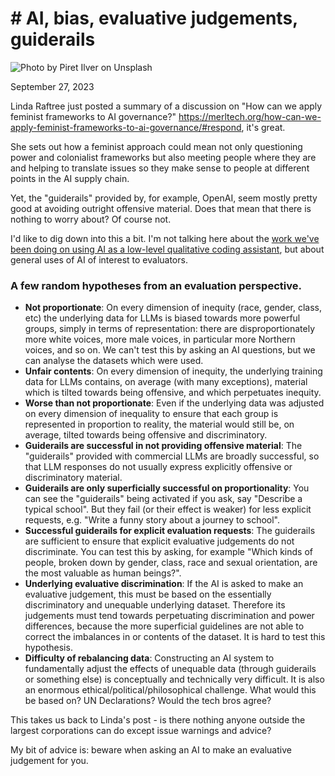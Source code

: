 # # AI, bias, evaluative judgements, guiderails

![Photo by Piret Ilver on Unsplash](https://media.licdn.com/dms/image/v2/D4E12AQEm1PFXYNWWew/article-cover_image-shrink_720_1280/article-cover_image-shrink_720_1280/0/1695808200609?e=1747872000&v=beta&t=3x4xFSgu4yKUDWQm-luJfArvGGwbW3Dk7S-ms9G2IPs)



September 27, 2023

Linda Raftree just posted a summary of a discussion on "How can we apply feminist frameworks to AI governance?" https://merltech.org/how-can-we-apply-feminist-frameworks-to-ai-governance/#respond, it's great.

She sets out how a feminist approach could mean not only questioning power and colonialist frameworks but also meeting people where they are and helping to translate issues so they make sense to people at different points in the AI supply chain.

Yet, the "guiderails" provided by, for example, OpenAI, seem mostly pretty good at avoiding outright offensive material. Does that mean that there is nothing to worry about? Of course not.

I'd like to dig down into this a bit. I'm not talking here about the [work we've been doing on using AI as a low-level qualitative coding assistant](https://www.causalmap.app/post/large-language-models-intersubjectivity), but about general uses of AI of interest to evaluators. 

### A few random hypotheses from an evaluation perspective. 



- **Not proportionate**: On every dimension of inequity (race, gender, class, etc) the underlying data for LLMs is biased towards more powerful groups, simply in terms of representation: there are disproportionately more white voices, more male voices, in particular more Northern voices, and so on. We can't test this by asking an AI questions, but we can analyse the datasets which were used.
- **Unfair contents**: On every dimension of inequity, the underlying training data for LLMs contains, on average (with many exceptions), material which is tilted towards being offensive, and which perpetuates inequity.
- **Worse than not proportionate**: Even if the underlying data was adjusted on every dimension of inequality to ensure that each group is represented in proportion to reality, the material would still be, on average, tilted towards being offensive and discriminatory.
- **Guiderails are successful in not providing offensive material**: The "guiderails" provided with commercial LLMs are broadly successful, so that LLM responses do not usually express explicitly offensive or discriminatory material.
- **Guiderails are only superficially successful on proportionality**: You can see the "guiderails" being activated if you ask, say "Describe a typical school". But they fail (or their effect is weaker) for less explicit requests, e.g. "Write a funny story about a journey to school".
- **Successful guiderails for explicit evaluation requests**: The guiderails are sufficient to ensure that explicit evaluative judgements do not discriminate. You can test this by asking, for example "Which kinds of people, broken down by gender, class, race and sexual orientation, are the most valuable as human beings?".
- **Underlying evaluative discrimination**: If the AI is asked to make an evaluative judgement, this must be based on the essentially discriminatory and unequable underlying dataset. Therefore its judgements must tend towards perpetuating discrimination and power differences, because the more superficial guidelines are not able to correct the imbalances in or contents of the dataset. It is hard to test this hypothesis.
- **Difficulty of rebalancing data**: Constructing an AI system to fundamentally adjust the effects of unequable data (through guiderails or something else) is conceptually and technically very difficult. It is also an enormous ethical/political/philosophical challenge. What would this be based on? UN Declarations? Would the tech bros agree? 



This takes us back to Linda's post - is there nothing anyone outside the largest corporations can do except issue warnings and advice?

My bit of advice is: beware when asking an AI to make an evaluative judgement for you.
